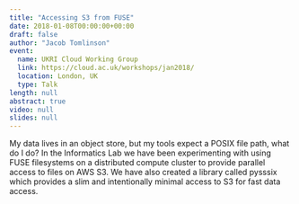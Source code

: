 ```yaml
---
title: "Accessing S3 from FUSE"
date: 2018-01-08T00:00:00+00:00
draft: false
author: "Jacob Tomlinson"
event:
  name: UKRI Cloud Working Group
  link: https://cloud.ac.uk/workshops/jan2018/
  location: London, UK
  type: Talk
length: null
abstract: true
video: null
slides: null
---
```


My data lives in an object store, but my tools expect a POSIX file path, what do I do? In the Informatics Lab we have been experimenting with using FUSE filesystems on a distributed compute cluster to provide parallel access to files on AWS S3. We have also created a library called pysssix which provides a slim and intentionally minimal access to S3 for fast data access.